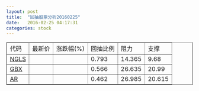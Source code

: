 ```yaml
---
layout: post
title:  "回抽股票分析20160225"
date:   2016-02-25 04:17:31
categories: stock
---
```

<script type="text/javascript">
var stockList = []
stockList.push('gb_ngls');
stockList.push('gb_gbx');
stockList.push('gb_ar');
</script>
<table border="1">
 <tr>
 <td>代码</td>
 <td>最新价</td>
 <td>涨跌幅(%)</td>
 <td>回抽比例</td>
 <td>阻力</td>
 <td>支撑</td>
</tr>
  <tr id="ngls">
  <td><a href="http://stock.finance.sina.com.cn/usstock/quotes/NGLS.html" target="_blank">NGLS</a></td><td></td><td></td><td>0.793</td><td>14.365</td><td>9.68</td></tr>
  <tr id="gbx">
  <td><a href="http://stock.finance.sina.com.cn/usstock/quotes/GBX.html" target="_blank">GBX</a></td><td></td><td></td><td>0.566</td><td>26.635</td><td>20.99</td></tr>
  <tr id="ar">
  <td><a href="http://stock.finance.sina.com.cn/usstock/quotes/AR.html" target="_blank">AR</a></td><td></td><td></td><td>0.462</td><td>26.985</td><td>20.615</td></tr>
</table>
